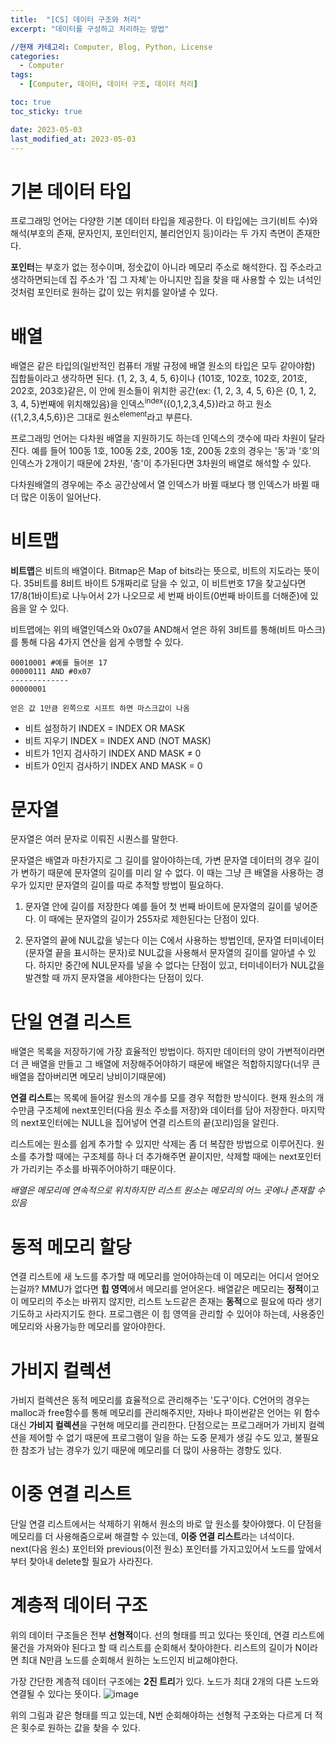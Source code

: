 ```yaml
---
title:  "[CS] 데이터 구조와 처리"
excerpt: "데이터를 구성하고 처리하는 방법"

//현재 카테고리: Computer, Blog, Python, License
categories:
  - Computer
tags:
  - [Computer, 데이터, 데이터 구조, 데이터 처리]

toc: true
toc_sticky: true

date: 2023-05-03
last_modified_at: 2023-05-03
---
```


# 기본 데이터 타입
프로그래밍 언어는 다양한 기본 데이터 타입을 제공한다. 이 타입에는 크기(비트 수)와 해석(부호의 존재, 문자인지, 포인터인지, 불리언인지 등)이라는 두 가지 측면이 존재한다.

**포인터**는 부호가 없는 정수이며, 정숫값이 아니라 메모리 주소로 해석한다. 집 주소라고 생각하면되는데 집 주소가 '집 그 자체'는 아니지만 집을 찾을 때 사용할 수 있는 녀석인것처럼 포인터로 원하는 값이 있는 위치를 알아낼 수 있다.

# 배열
배열은 같은 타입의(일반적인 컴퓨터 개발 규정에 배열 원소의 타입은 모두 같아야함) 집합들이라고 생각하면 된다. {1, 2, 3, 4, 5, 6}이나 {101호, 102호, 102호, 201호, 202호, 203호}같은, 이 안에 원소들이 위치한 공간(ex: {1, 2, 3, 4, 5, 6}은 {0, 1, 2, 3, 4, 5}번째에 위치해있음)을 인덱스<sup>index</sup>({0,1,2,3,4,5})라고 하고 원소({1,2,3,4,5,6})은 그대로 원소<sup>element</sup>라고 부른다.

프로그래밍 언어는 다차원 배열을 지원하기도 하는데 인덱스의 갯수에 따라 차원이 달라진다.
예를 들어 100동 1호, 100동 2호, 200동 1호, 200동 2호의 경우는 '동'과 '호'의 인덱스가 2개이기 때문에 2차원, '층'이 추가된다면 3차원의 배열로 해석할 수 있다.

다차원배열의 경우에는 주소 공간상에서 열 인덱스가 바뀔 때보다 행 인덱스가 바뀔 때 더 많은 이동이 일어난다.

# 비트맵
**비트맵**은 비트의 배열이다. Bitmap은 Map of bits라는 뜻으로, 비트의 지도라는 뜻이다. 35비트를 8비트 바이트 5개짜리로 담을 수 있고, 이 비트번호 17을 찾고싶다면 17/8(1바이트)로 나누어서 2가 나오므로 세 번째 바이트(0번째 바이트를 더해준)에 있음을 알 수 있다.

비트맵에는 위의 배열인덱스와 0x07을 AND해서 얻은 하위 3비트를 통해(비트 마스크)를 통해 다음 4가지 연산을 쉽게 수행할 수 있다.

```
00010001 #예를 들어본 17
00000111 AND #0x07
-------------
00000001

얻은 값 1만큼 왼쪽으로 시프트 하면 마스크값이 나옴
```


- 비트 설정하기
INDEX = INDEX OR MASK
- 비트 지우기
INDEX = INDEX AND (NOT MASK)
- 비트가 1인지 검사하기
INDEX AND MASK ≠ 0
- 비트가 0인지 검사하기
INDEX AND MASK = 0

# 문자열
문자열은 여러 문자로 이뤄진 시퀀스를 말한다.

문자열은 배열과 마찬가지로 그 길이를 알아야하는데, 가변 문자열 데이터의 경우 길이가 변하기 때문에 문자열의 길이를 미리 알 수 없다. 이 때는 그냥 큰 배열을 사용하는 경우가 있지만 문자열의 길이를 따로 추적할 방법이 필요하다.

1. 문자열 안에 길이를 저장한다
예를 들어 첫 번째 바이트에 문자열의 길이를 넣어준다. 이 때에는 문자열의 길이가 255자로 제한된다는 단점이 있다.

2. 문자열의 끝에 NUL값을 넣는다
이는 C에서 사용하는 방법인데, 문자열 터미네이터(문자열 끝을 표시하는 문자)로 NUL값을 사용해서 문자열의 길이를 알아낼 수 있다. 하지만 중간에 NUL문자를 넣을 수 없다는 단점이 있고, 터미네이터가 NUL값을 발견할 때 까지 문자열을 세야한다는 단점이 있다.

# 단일 연결 리스트
배열은 목록을 저장하기에 가장 효율적인 방법이다. 하지만 데이터의 양이 가변적이라면 더 큰 배열을 만들고 그 배열에 저장해주어야하기 때문에 배열은 적합하지않다(너무 큰 배열을 잡아버리면 메모리 낭비이기때문에) 

**연결 리스트**는 목록에 들어갈 원소의 개수를 모를 경우 적합한 방식이다. 현재 원소의 개수만큼 구조체에 next포인터(다음 원소 주소를 저장)와 데이터를 담아 저장한다. 마지막의 next포인터에는 NULL을 집어넣어 연결 리스트의 끝(꼬리)임을 알린다.

리스트에는 원소를 쉽게 추가할 수 있지만 삭제는 좀 더 복잡한 방법으로 이루어진다. 원소를 추가할 때에는 구조체를 하나 더 추가해주면 끝이지만, 삭제할 때에는 next포인터가 가리키는 주소를 바꿔주어야하기 때문이다.

*배열은 메모리에 연속적으로 위치하지만 리스트 원소는 메모리의 어느 곳에나 존재할 수 있음*

# 동적 메모리 할당
연결 리스트에 새 노드를 추가할 때 메모리를 얻어야하는데 이 메모리는 어디서 얻어오는걸까?
MMU가 없다면 **힙 영역**에서 메모리를 얻어온다. 배열같은 메모리는 **정적**이고 이 메모리의 주소는 바뀌지 않지만, 리스트 노드같은 존재는 **동적**으로 필요에 따라 생기기도하고 사라지기도 한다. 프로그램은 이 힙 영역을 관리할 수 있어야 하는데, 사용중인 메모리와 사용가능한 메모리를 알아야한다.

# 가비지 컬렉션
가비지 컬렉션은 동적 메모리를 효율적으로 관리해주는 '도구'이다. C언어의 경우는 malloc과 free함수를 통해 메모리를 관리해주지만, 자바나 파이썬같은 언어는 위 함수대신 **가비지 컬렉션**을 구현해 메모리를 관리한다. 단점으로는 프로그래머가 가비지 컬렉션을 제어할 수 없기 때문에 프로그램이 일을 하는 도중 문제가 생길 수도 있고, 불필요한 참조가 남는 경우가 있기 때문에 메모리를 더 많이 사용하는 경향도 있다.

# 이중 연결 리스트
단일 연결 리스트에서는 삭제하기 위해서 원소의 바로 앞 원소를 찾아야했다. 이 단점을 메모리를 더 사용해줌으로써 해결할 수 있는데, **이중 연결 리스트**라는 녀석이다. next(다음 원소) 포인터와 previous(이전 원소) 포인터를 가지고있어서 노드를 앞에서부터 찾아내 delete할 필요가 사라진다.

# 계층적 데이터 구조
위의 데이터 구조들은 전부 **선형적**이다. 선의 형태를 띄고 있다는 뜻인데, 연결 리스트에 물건을 가져와야 된다고 할 때 리스트를 순회해서 찾아야한다. 리스트의 길이가 N이라면 최대 N만큼 노드를 순회해서 원하는 노드인지 비교해야한다.

가장 간단한 계층적 데이터 구조에는 **2진 트리**가 있다. 노드가 최대 2개의 다른 노드와 연결될 수 있다는 뜻이다.
![image](https://user-images.githubusercontent.com/128434645/235852920-849d7a92-364e-41ba-a6d8-4156e47e9587.png)

위의 그림과 같은 형태를 띄고 있는데, N번 순회해야하는 선형적 구조와는 다르게 더 적은 횟수로 원하는 값을 찾을 수 있다.